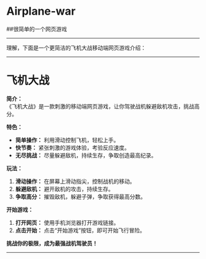 # Airplane-war
##很简单的一个网页游戏
***
理解，下面是一个更简洁的飞机大战移动端网页游戏介绍：

---

# 飞机大战

**简介：**  
《飞机大战》是一款刺激的移动端网页游戏，让你驾驶战机躲避敌机攻击，挑战高分。

**特色：**
- **简单操作：** 利用滑动控制飞机，轻松上手。
- **快节奏：** 紧张刺激的游戏体验，考验反应速度。
- **无尽挑战：** 尽量躲避敌机，持续生存，争取创造最高纪录。

**玩法：**
1. **滑动操作：** 在屏幕上滑动指尖，控制战机的移动。
2. **躲避敌机：** 避开敌机的攻击，持续生存。
3. **争取高分：** 摧毁敌机，躲避子弹，争取获得最高分数。

**开始游戏：**
1. **打开网页：** 使用手机浏览器打开游戏链接。
2. **点击开始：** 点击“开始游戏”按钮，即可开始飞行冒险。

**挑战你的极限，成为最强战机驾驶员！**

---
